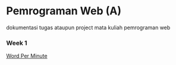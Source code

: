 # Pemrograman Web (A)
dokumentasi tugas ataupun project mata kuliah pemrograman web

### **Week 1**
[Word Per Minute](Word-Per-Minute.md)
